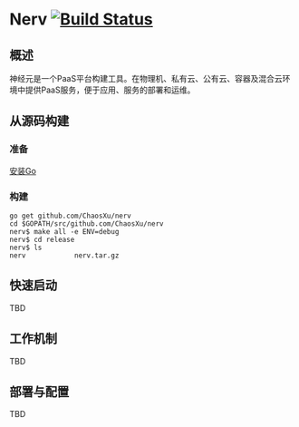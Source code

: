 # Nerv  [![Build Status](https://travis-ci.org/ChaosXu/nerv.svg?branch=master)](https://travis-ci.org/ChaosXu/nerv)

## 概述

神经元是一个PaaS平台构建工具。在物理机、私有云、公有云、容器及混合云环境中提供PaaS服务，便于应用、服务的部署和运维。

## 从源码构建

### 准备 

[安装Go](https://golang.org/doc/install)

### 构建

```shell
go get github.com/ChaosXu/nerv
cd $GOPATH/src/github.com/ChaosXu/nerv
nerv$ make all -e ENV=debug
nerv$ cd release
nerv$ ls
nerv            nerv.tar.gz
```

## 快速启动

TBD

## 工作机制

TBD

## 部署与配置

TBD

